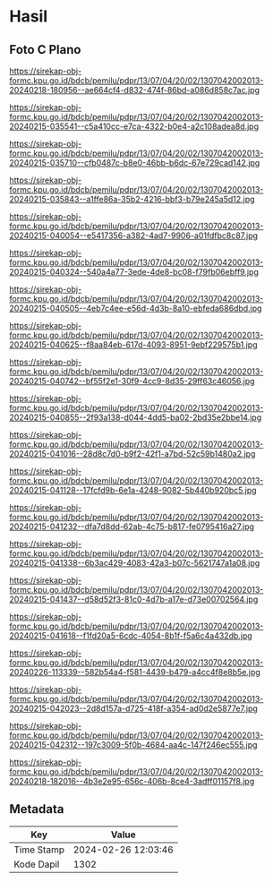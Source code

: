 # Hasil

## Foto C Plano

https://sirekap-obj-formc.kpu.go.id/bdcb/pemilu/pdpr/13/07/04/20/02/1307042002013-20240218-180956--ae664cf4-d832-474f-86bd-a086d858c7ac.jpg

https://sirekap-obj-formc.kpu.go.id/bdcb/pemilu/pdpr/13/07/04/20/02/1307042002013-20240215-035541--c5a410cc-e7ca-4322-b0e4-a2c108adea8d.jpg

https://sirekap-obj-formc.kpu.go.id/bdcb/pemilu/pdpr/13/07/04/20/02/1307042002013-20240215-035710--cfb0487c-b8e0-46bb-b6dc-67e729cad142.jpg

https://sirekap-obj-formc.kpu.go.id/bdcb/pemilu/pdpr/13/07/04/20/02/1307042002013-20240215-035843--a1ffe86a-35b2-4216-bbf3-b79e245a5d12.jpg

https://sirekap-obj-formc.kpu.go.id/bdcb/pemilu/pdpr/13/07/04/20/02/1307042002013-20240215-040054--e5417356-a382-4ad7-9906-a01fdfbc8c87.jpg

https://sirekap-obj-formc.kpu.go.id/bdcb/pemilu/pdpr/13/07/04/20/02/1307042002013-20240215-040324--540a4a77-3ede-4de8-bc08-f79fb06ebff9.jpg

https://sirekap-obj-formc.kpu.go.id/bdcb/pemilu/pdpr/13/07/04/20/02/1307042002013-20240215-040505--4eb7c4ee-e56d-4d3b-8a10-ebfeda686dbd.jpg

https://sirekap-obj-formc.kpu.go.id/bdcb/pemilu/pdpr/13/07/04/20/02/1307042002013-20240215-040625--f8aa84eb-617d-4093-8951-9ebf229575b1.jpg

https://sirekap-obj-formc.kpu.go.id/bdcb/pemilu/pdpr/13/07/04/20/02/1307042002013-20240215-040742--bf55f2e1-30f9-4cc9-8d35-29ff63c46056.jpg

https://sirekap-obj-formc.kpu.go.id/bdcb/pemilu/pdpr/13/07/04/20/02/1307042002013-20240215-040855--2f93a138-d044-4dd5-ba02-2bd35e2bbe14.jpg

https://sirekap-obj-formc.kpu.go.id/bdcb/pemilu/pdpr/13/07/04/20/02/1307042002013-20240215-041016--28d8c7d0-b9f2-42f1-a7bd-52c59b1480a2.jpg

https://sirekap-obj-formc.kpu.go.id/bdcb/pemilu/pdpr/13/07/04/20/02/1307042002013-20240215-041128--17fcfd9b-6e1a-4248-9082-5b440b920bc5.jpg

https://sirekap-obj-formc.kpu.go.id/bdcb/pemilu/pdpr/13/07/04/20/02/1307042002013-20240215-041232--dfa7d8dd-62ab-4c75-b817-fe0795416a27.jpg

https://sirekap-obj-formc.kpu.go.id/bdcb/pemilu/pdpr/13/07/04/20/02/1307042002013-20240215-041338--6b3ac429-4083-42a3-b07c-5621747a1a08.jpg

https://sirekap-obj-formc.kpu.go.id/bdcb/pemilu/pdpr/13/07/04/20/02/1307042002013-20240215-041437--d58d52f3-81c0-4d7b-a17e-d73e00702564.jpg

https://sirekap-obj-formc.kpu.go.id/bdcb/pemilu/pdpr/13/07/04/20/02/1307042002013-20240215-041618--f1fd20a5-6cdc-4054-8b1f-f5a6c4a432db.jpg

https://sirekap-obj-formc.kpu.go.id/bdcb/pemilu/pdpr/13/07/04/20/02/1307042002013-20240226-113339--582b54a4-f581-4439-b479-a4cc4f8e8b5e.jpg

https://sirekap-obj-formc.kpu.go.id/bdcb/pemilu/pdpr/13/07/04/20/02/1307042002013-20240215-042023--2d8d157a-d725-418f-a354-ad0d2e5877e7.jpg

https://sirekap-obj-formc.kpu.go.id/bdcb/pemilu/pdpr/13/07/04/20/02/1307042002013-20240215-042312--197c3009-5f0b-4684-aa4c-147f246ec555.jpg

https://sirekap-obj-formc.kpu.go.id/bdcb/pemilu/pdpr/13/07/04/20/02/1307042002013-20240218-182016--4b3e2e95-656c-406b-8ce4-3adff01157f8.jpg


## Metadata

| Key        | Value               |
| ---------- | ------------------- |
| Time Stamp | 2024-02-26 12:03:46 |
| Kode Dapil | 1302                |



